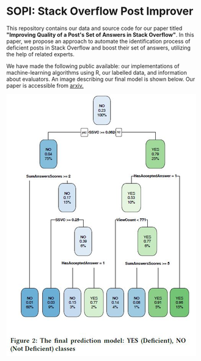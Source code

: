# SOPI: Stack Overflow Post Improver

<p>This repository contains our data and source code for our paper titled <b>"Improving Quality of a Post's Set of Answers in Stack Overflow"</b>.
In this paper, we propose an approach to automate the identification process of deficient posts in Stack Overflow and boost their set of answers, 
utilizing the help of related experts.</p>
<p>We have made the following public available: 
our implementations of machine-learning algorithms using R, our labelled data, and 
information about evaluators.
An image describing our final model is shown below.
Our paper is accessible from <a href="https://arxiv.org/abs/2006.00341">arxiv.</a></p>

![Prediction Model](https://github.com/MalihehIzadi/SOPI_stackoverflow_answer_quality/blob/master/The%20final%20prediction%20model.jpg)